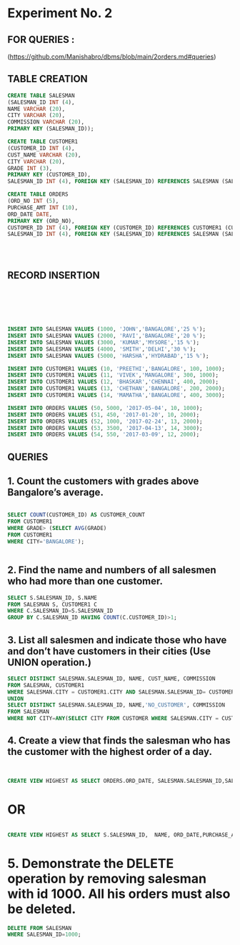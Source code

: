# Experiment No. 2

## FOR QUERIES :
(https://github.com/Manishabro/dbms/blob/main/2orders.md#queries)


## TABLE CREATION 

```sql
CREATE TABLE SALESMAN 
(SALESMAN_ID INT (4), 
NAME VARCHAR (20), 
CITY VARCHAR (20), 
COMMISSION VARCHAR (20), 
PRIMARY KEY (SALESMAN_ID)); 

CREATE TABLE CUSTOMER1 
(CUSTOMER_ID INT (4), 
CUST_NAME VARCHAR (20), 
CITY VARCHAR (20), 
GRADE INT (3), 
PRIMARY KEY (CUSTOMER_ID), 
SALESMAN_ID INT (4), FOREIGN KEY (SALESMAN_ID) REFERENCES SALESMAN (SALESMAN_ID) ON DELETE SET NULL); 

CREATE TABLE ORDERS 
(ORD_NO INT (5), 
PURCHASE_AMT INT (10), 
ORD_DATE DATE, 
PRIMARY KEY (ORD_NO), 
CUSTOMER_ID INT (4), FOREIGN KEY (CUSTOMER_ID) REFERENCES CUSTOMER1 (CUSTOMER_ID) ON DELETE CASCADE, 
SALESMAN_ID INT (4), FOREIGN KEY (SALESMAN_ID) REFERENCES SALESMAN (SALESMAN_ID) ON DELETE CASCADE);





```

##  RECORD INSERTION 

```sql






INSERT INTO SALESMAN VALUES (1000, 'JOHN','BANGALORE','25 %');
INSERT INTO SALESMAN VALUES (2000, 'RAVI','BANGALORE','20 %');
INSERT INTO SALESMAN VALUES (3000, 'KUMAR','MYSORE','15 %');
INSERT INTO SALESMAN VALUES (4000, 'SMITH','DELHI','30 %');
INSERT INTO SALESMAN VALUES (5000, 'HARSHA','HYDRABAD','15 %');

INSERT INTO CUSTOMER1 VALUES (10, 'PREETHI','BANGALORE', 100, 1000);
INSERT INTO CUSTOMER1 VALUES (11, 'VIVEK','MANGALORE', 300, 1000);
INSERT INTO CUSTOMER1 VALUES (12, 'BHASKAR','CHENNAI', 400, 2000);
INSERT INTO CUSTOMER1 VALUES (13, 'CHETHAN','BANGALORE', 200, 2000);
INSERT INTO CUSTOMER1 VALUES (14, 'MAMATHA','BANGALORE', 400, 3000);

INSERT INTO ORDERS VALUES (50, 5000, '2017-05-04', 10, 1000);
INSERT INTO ORDERS VALUES (51, 450, '2017-01-20', 10, 2000);
INSERT INTO ORDERS VALUES (52, 1000, '2017-02-24', 13, 2000);
INSERT INTO ORDERS VALUES (53, 3500, '2017-04-13', 14, 3000);
INSERT INTO ORDERS VALUES (54, 550, '2017-03-09', 12, 2000);


```

## QUERIES




## 1.	Count the customers with grades above Bangalore’s average.
   
```sql

SELECT COUNT(CUSTOMER_ID) AS CUSTOMER_COUNT
FROM CUSTOMER1
WHERE GRADE> (SELECT AVG(GRADE)
FROM CUSTOMER1
WHERE CITY='BANGALORE');



```

## 2.	Find the name and numbers of all salesmen who had more than one customer.
   
```sql
SELECT S.SALESMAN_ID, S.NAME
FROM SALESMAN S, CUSTOMER1 C
WHERE C.SALESMAN_ID=S.SALESMAN_ID
GROUP BY C.SALESMAN_ID HAVING COUNT(C.CUSTOMER_ID)>1;


```


## 3.	List all salesmen and indicate those who have and don’t have customers in their cities (Use UNION operation.)



```sql
SELECT DISTINCT SALESMAN.SALESMAN_ID, NAME, CUST_NAME, COMMISSION
FROM SALESMAN, CUSTOMER1
WHERE SALESMAN.CITY = CUSTOMER1.CITY AND SALESMAN.SALESMAN_ID= CUSTOMER1.SALESMAN_ID
UNION
SELECT DISTINCT SALESMAN.SALESMAN_ID, NAME,'NO_CUSTOMER', COMMISSION
FROM SALESMAN
WHERE NOT CITY=ANY(SELECT CITY FROM CUSTOMER WHERE SALESMAN.CITY = CUSTOMER1.CITY AND SALESMAN.SALESMAN_ID= CUSTOMER.SALESMAN_ID);

```

## 4.	Create a view that finds the salesman who has the customer with the highest order of a day.
   
```sql


CREATE VIEW HIGHEST AS SELECT ORDERS.ORD_DATE, SALESMAN.SALESMAN_ID,SALESMAN.NAME, ORDERS.PURCHASE_AMT FROM ORDERS, SALESMAN WHERE SALESMAN.SALESMAN_ID=ORDERS.SALESMAN_ID GROUP BY ORD_DATE HAVING MAX(PURCHASE_AMT);
```
# OR
```sql

CREATE VIEW HIGHEST AS SELECT S.SALESMAN_ID,  NAME, ORD_DATE,PURCHASE_AMT, CITY  FROM ORDERS B, SALESMAN S   WHERE    S.SALESMAN_ID=B.SALESMAN_ID  AND B.PURCHASE_AMT=(SELECT MAX(E.PURCHASE_AMT) FROM ORDERS E WHERE B.ORD_DATE=E.ORD_DATE);


```
# 5.	Demonstrate the DELETE operation by removing salesman with id 1000. All his orders must also be deleted.
```sql
DELETE FROM SALESMAN 
WHERE SALESMAN_ID=1000;


```
